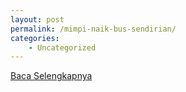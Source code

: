 ```yaml
---
layout: post
permalink: /mimpi-naik-bus-sendirian/
categories:
    - Uncategorized
---
```


[Baca Selengkapnya](/09)